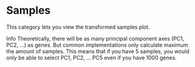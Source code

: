 # Samples

This category lets you view the transformed samples plot.

<div class="well help-box">
<label>Info</label> Theoretically, there will be as many principal component axes (PC1, PC2, ...) as genes. But common implementations
only calculate maximum the amount of samples. This means that if you have 5 samples, you would only be able to select PC1, PC2, ... PC5
even if you have 1000 genes.
</div>
